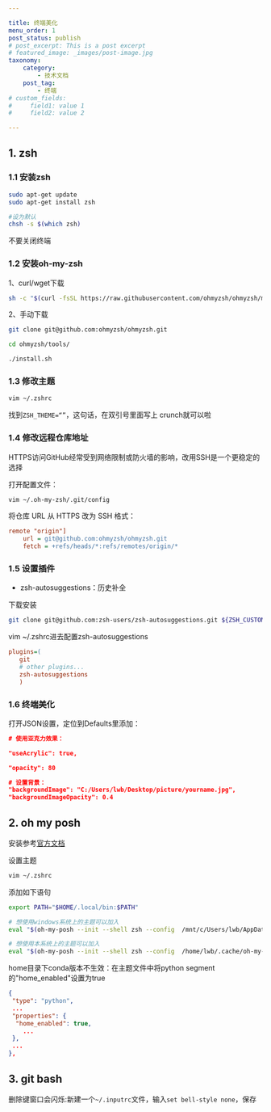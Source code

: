 ```yaml
---

title: 终端美化
menu_order: 1
post_status: publish
# post_excerpt: This is a post excerpt
# featured_image: _images/post-image.jpg
taxonomy:
    category:
        - 技术文档
    post_tag:
        - 终端
# custom_fields:
#     field1: value 1
#     field2: value 2

---
```



## 1. zsh

### 1.1 安装zsh

```bash
sudo apt-get update
sudo apt-get install zsh

#设为默认
chsh -s $(which zsh) 
```

不要关闭终端

### 1.2 安装oh-my-zsh

1、curl/wget下载

```bash
sh -c "$(curl -fsSL https://raw.githubusercontent.com/ohmyzsh/ohmyzsh/master/tools/install.sh)"
```

2、手动下载

```bash
git clone git@github.com:ohmyzsh/ohmyzsh.git

cd ohmyzsh/tools/

./install.sh
```

### 1.3 修改主题

```bash
vim ~/.zshrc
```

找到`ZSH_THEME=“”`，这句话，在双引号里面写上 crunch就可以啦

### 1.4 修改远程仓库地址

HTTPS访问GitHub经常受到网络限制或防火墙的影响，改用SSH是一个更稳定的选择

打开配置文件：

```bash
vim ~/.oh-my-zsh/.git/config
```

将仓库 URL 从 HTTPS 改为 SSH 格式：

```ini
remote "origin"]  
    url = git@github.com:ohmyzsh/ohmyzsh.git  
    fetch = +refs/heads/*:refs/remotes/origin/*
```

### 1.5 设置插件

- zsh-autosuggestions：历史补全

下载安装

```bash
git clone git@github.com:zsh-users/zsh-autosuggestions.git ${ZSH_CUSTOM:-~/.oh-my-zsh/custom}/plugins/zsh-autosuggestions
```

vim ~/.zshrc进去配置zsh-autosuggestions

```ini
plugins=(
   git
   # other plugins...
   zsh-autosuggestions
   )
```

### 1.6 终端美化

打开JSON设置，定位到Defaults里添加：

```json
# 使用亚克力效果：

"useAcrylic": true,

"opacity": 80

# 设置背景：
"backgroundImage": "C:/Users/lwb/Desktop/picture/yourname.jpg",
"backgroundImageOpacity": 0.4
```

## 2. oh my posh

安装参考[官方文档](https://ohmyposh.dev/docs/installation/linux)

设置主题

```bash
vim ~/.zshrc
```

添加如下语句

```bash
export PATH="$HOME/.local/bin:$PATH"

# 想使用windows系统上的主题可以加入
eval "$(oh-my-posh --init --shell zsh --config  /mnt/c/Users/lwb/AppData/Local/Programs/oh-my-posh/themes/M365Princess.json)"

# 想使用本系统上的主题可以加入
eval "$(oh-my-posh --init --shell zsh --config  /home/lwb/.cache/oh-my-posh/themes/M365Princess.json)"
```

home目录下conda版本不生效：在主题文件中将python segment的"home_enabled"设置为true

```json
{
 "type": "python",
 ...
 "properties": {
  "home_enabled": true,
    ...
 },
 ...
},
```

## 3. git bash

删除键窗口会闪烁:新建一个`~/.inputrc`文件，输入`set bell-style none`，保存

